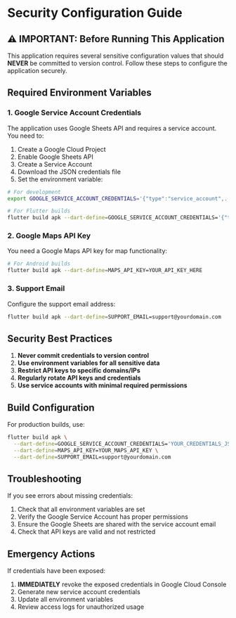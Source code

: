 # Security Configuration Guide

## ⚠️ IMPORTANT: Before Running This Application

This application requires several sensitive configuration values that should **NEVER** be committed to version control. Follow these steps to configure the application securely.

## Required Environment Variables

### 1. Google Service Account Credentials
The application uses Google Sheets API and requires a service account. You need to:

1. Create a Google Cloud Project
2. Enable Google Sheets API
3. Create a Service Account
4. Download the JSON credentials file
5. Set the environment variable:

```bash
# For development
export GOOGLE_SERVICE_ACCOUNT_CREDENTIALS='{"type":"service_account",...}'

# For Flutter builds
flutter build apk --dart-define=GOOGLE_SERVICE_ACCOUNT_CREDENTIALS='{"type":"service_account",...}'
```

### 2. Google Maps API Key
You need a Google Maps API key for map functionality:

```bash
# For Android builds
flutter build apk --dart-define=MAPS_API_KEY=YOUR_API_KEY_HERE
```

### 3. Support Email
Configure the support email address:

```bash
flutter build apk --dart-define=SUPPORT_EMAIL=support@yourdomain.com
```

## Security Best Practices

1. **Never commit credentials to version control**
2. **Use environment variables for all sensitive data**
3. **Restrict API keys to specific domains/IPs**
4. **Regularly rotate API keys and credentials**
5. **Use service accounts with minimal required permissions**

## Build Configuration

For production builds, use:

```bash
flutter build apk \
  --dart-define=GOOGLE_SERVICE_ACCOUNT_CREDENTIALS='YOUR_CREDENTIALS_JSON' \
  --dart-define=MAPS_API_KEY=YOUR_MAPS_API_KEY \
  --dart-define=SUPPORT_EMAIL=support@yourdomain.com
```

## Troubleshooting

If you see errors about missing credentials:
1. Check that all environment variables are set
2. Verify the Google Service Account has proper permissions
3. Ensure the Google Sheets are shared with the service account email
4. Check that API keys are valid and not restricted

## Emergency Actions

If credentials have been exposed:
1. **IMMEDIATELY** revoke the exposed credentials in Google Cloud Console
2. Generate new service account credentials
3. Update all environment variables
4. Review access logs for unauthorized usage 